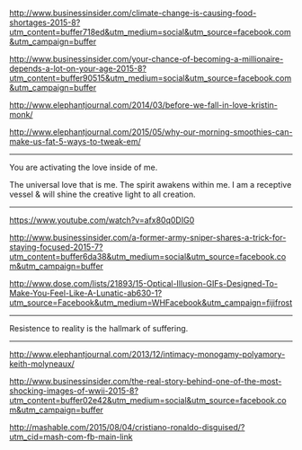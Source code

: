 <a href="http://www.businessinsider.com/climate-change-is-causing-food-shortages-2015-8?utm_content=buffer718ed&utm_medium=social&utm_source=facebook.com&utm_campaign=buffer" target="_blank">http://www.businessinsider.com/climate-change-is-causing-food-shortages-2015-8?utm_content=buffer718ed&utm_medium=social&utm_source=facebook.com&utm_campaign=buffer</a>

<a href="http://www.businessinsider.com/your-chance-of-becoming-a-millionaire-depends-a-lot-on-your-age-2015-8?utm_content=buffer90515&utm_medium=social&utm_source=facebook.com&utm_campaign=buffer" target="_blank">http://www.businessinsider.com/your-chance-of-becoming-a-millionaire-depends-a-lot-on-your-age-2015-8?utm_content=buffer90515&utm_medium=social&utm_source=facebook.com&utm_campaign=buffer</a>

<a href="http://www.elephantjournal.com/2014/03/before-we-fall-in-love-kristin-monk/" target="_blank">http://www.elephantjournal.com/2014/03/before-we-fall-in-love-kristin-monk/</a>

<a href="http://www.elephantjournal.com/2015/05/why-our-morning-smoothies-can-make-us-fat-5-ways-to-tweak-em/" target="_blank">http://www.elephantjournal.com/2015/05/why-our-morning-smoothies-can-make-us-fat-5-ways-to-tweak-em/</a> 

---

You are activating the love inside of me.

The universal love that is me. The spirit awakens within me. I am a receptive vessel & will shine the creative light to all creation.

---

<a href="https://www.youtube.com/watch?v=afx80q0DIG0" target="_blank">https://www.youtube.com/watch?v=afx80q0DIG0</a>

<a href="http://www.businessinsider.com/a-former-army-sniper-shares-a-trick-for-staying-focused-2015-7?utm_content=buffer6da38&utm_medium=social&utm_source=facebook.com&utm_campaign=buffer" target="_blank">http://www.businessinsider.com/a-former-army-sniper-shares-a-trick-for-staying-focused-2015-7?utm_content=buffer6da38&utm_medium=social&utm_source=facebook.com&utm_campaign=buffer</a>
 
 <a href="http://www.dose.com/lists/21893/15-Optical-Illusion-GIFs-Designed-To-Make-You-Feel-Like-A-Lunatic-ab630-1?utm_source=Facebook&utm_medium=WHFacebook&utm_campaign=fijifrost" target="_blank">http://www.dose.com/lists/21893/15-Optical-Illusion-GIFs-Designed-To-Make-You-Feel-Like-A-Lunatic-ab630-1?utm_source=Facebook&utm_medium=WHFacebook&utm_campaign=fijifrost</a>
 
---

Resistence to reality is the hallmark of suffering.

---

<a href="http://www.elephantjournal.com/2013/12/intimacy-monogamy-polyamory-keith-molyneaux/" target="_blank">http://www.elephantjournal.com/2013/12/intimacy-monogamy-polyamory-keith-molyneaux/</a>

<a href="http://www.businessinsider.com/the-real-story-behind-one-of-the-most-shocking-images-of-wwii-2015-8?utm_content=buffer02e42&utm_medium=social&utm_source=facebook.com&utm_campaign=buffer" target="_blank">http://www.businessinsider.com/the-real-story-behind-one-of-the-most-shocking-images-of-wwii-2015-8?utm_content=buffer02e42&utm_medium=social&utm_source=facebook.com&utm_campaign=buffer</a>

<a href="http://mashable.com/2015/08/04/cristiano-ronaldo-disguised/?utm_cid=mash-com-fb-main-link" target="_blank">http://mashable.com/2015/08/04/cristiano-ronaldo-disguised/?utm_cid=mash-com-fb-main-link</a>

